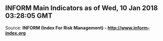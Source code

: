 ## INFORM Main Indicators as of Wed, 10 Jan 2018 03:28:05 GMT

Source: **INFORM (Index For Risk Management) - http://www.inform-index.org**